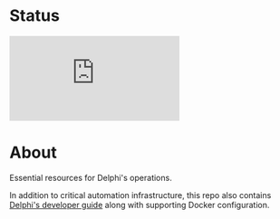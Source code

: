 # Status
[![Deploy Status](https://delphi.midas.cs.cmu.edu/~automation/public/github_deploy_repo/badge.php?repo=cmu-delphi/operations)](#)

# About
Essential resources for Delphi's operations.

In addition to critical automation infrastructure, this repo also contains
[Delphi's developer guide](doc/development.md) along with supporting Docker
configuration.
